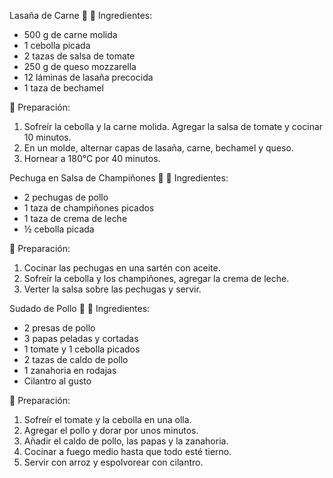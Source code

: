 Lasaña de Carne 🍝
📌 Ingredientes:

- 500 g de carne molida
- 1 cebolla picada
- 2 tazas de salsa de tomate
- 250 g de queso mozzarella
- 12 láminas de lasaña precocida
- 1 taza de bechamel

📌 Preparación:

1. Sofreír la cebolla y la carne molida. Agregar la salsa de tomate y cocinar 10 minutos.
2. En un molde, alternar capas de lasaña, carne, bechamel y queso.
3. Hornear a 180°C por 40 minutos.


 Pechuga en Salsa de Champiñones 🍄
📌 Ingredientes:

- 2 pechugas de pollo
- 1 taza de champiñones picados
- 1 taza de crema de leche
- ½ cebolla picada

📌 Preparación:

1. Cocinar las pechugas en una sartén con aceite.
2. Sofreír la cebolla y los champiñones, agregar la crema de leche.
3. Verter la salsa sobre las pechugas y servir.


Sudado de Pollo 🍗
📌 Ingredientes:

- 2 presas de pollo
- 3 papas peladas y cortadas
- 1 tomate y 1 cebolla picados
- 2 tazas de caldo de pollo
- 1 zanahoria en rodajas
- Cilantro al gusto

📌 Preparación:

1. Sofreír el tomate y la cebolla en una olla.
2. Agregar el pollo y dorar por unos minutos.
3. Añadir el caldo de pollo, las papas y la zanahoria.
4. Cocinar a fuego medio hasta que todo esté tierno.
5. Servir con arroz y espolvorear con cilantro.
